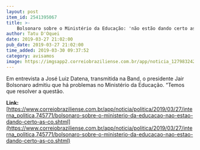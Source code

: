```yaml
---
layout: post
item_id: 2541395067
title: >-
    Bolsonaro sobre o Ministério da Educação: 'não estão dando certo as coisas'
author: Tatu D'Oquei
date: 2019-03-27 21:02:00
pub_date: 2019-03-27 21:02:00
time_added: 2019-03-30 09:37:52
category: avisamos
image: https://imgsapp2.correiobraziliense.com.br/app/noticia_127983242361/2019/03/27/745771/20190327180205633475u.jpg
---
```


Em entrevista a José Luiz Datena, transmitida na Band, o presidente Jair Bolsonaro admitiu que há problemas no Ministério da Educação. “Temos que resolver a questão.

**Link:** [https://www.correiobraziliense.com.br/app/noticia/politica/2019/03/27/interna_politica,745771/bolsonaro-sobre-o-ministerio-da-educacao-nao-estao-dando-certo-as-co.shtml](https://www.correiobraziliense.com.br/app/noticia/politica/2019/03/27/interna_politica,745771/bolsonaro-sobre-o-ministerio-da-educacao-nao-estao-dando-certo-as-co.shtml)

